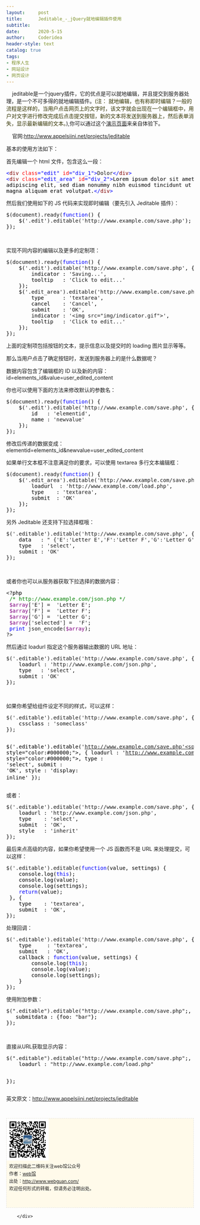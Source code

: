 ```yaml
---
layout:     post
title:      Jeditable_-_jQuery就地编辑插件使用
subtitle:   
date:       2020-5-15
author:     Coderidea
header-style: text
catalog: true
tags:
- 程序人生
- 网站设计
- 网页设计
--- 
```

<div class="postBody">
			<div id="cnblogs_post_body" class="blogpost-body"><p>    jeditable是一个jquery插件，它的优点是可以就地编辑，并且提交到服务器处理，是一个不可多得的就地编辑插件。<span style="color:#333300;">(注： 就地编辑，也有称即时编辑？一般的流程是这样的，当用户点击网页上的文字时，该文字就会出现在一个编辑框中，用户对文字进行修改完成后点击提交按钮，新的文本将发送到服务器上，然后表单消失，显示最新编辑的文本。</span>),你可以通过这个<a href="http://www.appelsiini.net/projects/jeditable/default.html">演示页面</a>来亲自体验下。</p>
<p>    官网:<a href="http://www.appelsiini.net/projects/jeditable">http://www.appelsiini.net/projects/jeditable</a></p>
<p>基本的使用方法如下：</p>
<p>首先编辑一个 html 文件，包含这么一段：</p>
<div id="highlighter_930412" class="syntaxhighlighter">
<div class="cnblogs_code">
<pre><span style="color:#0000ff;">&lt;</span><span style="color:#800000;">div </span><span style="color:#ff0000;">class</span><span style="color:#0000ff;">="edit"</span><span style="color:#ff0000;"> id</span><span style="color:#0000ff;">="div_1"</span><span style="color:#0000ff;">&gt;</span>Dolor<span style="color:#0000ff;">&lt;/</span><span style="color:#800000;">div</span><span style="color:#0000ff;">&gt;</span>
<span style="color:#0000ff;">&lt;</span><span style="color:#800000;">div </span><span style="color:#ff0000;">class</span><span style="color:#0000ff;">="edit_area"</span><span style="color:#ff0000;"> id</span><span style="color:#0000ff;">="div_2"</span><span style="color:#0000ff;">&gt;</span><span style="color:#000000;">Lorem ipsum dolor sit amet, consectetuer 
adipiscing elit, sed diam nonummy nibh euismod tincidunt ut laoreet dolore 
magna aliquam erat volutpat.</span><span style="color:#0000ff;">&lt;/</span><span style="color:#800000;">div</span><span style="color:#0000ff;">&gt;</span></pre>
</div>
</div>
<p>然后我们使用如下的 JS 代码来实现即时编辑（要先引入 Jeditable 插件）：</p>
<div class="cnblogs_code">
<pre>$(document).ready(<span style="color:#0000ff;">function</span><span style="color:#000000;">() {
    $(</span>'.edit').editable('http://www.example.com/save.php'<span style="color:#000000;">);
});</span></pre>
</div>
<p> </p>
<p>实现不同内容的编辑以及更多的定制项：</p>
<div class="cnblogs_code">
<pre>$(document).ready(<span style="color:#0000ff;">function</span><span style="color:#000000;">() {
    $(</span>'.edit').editable('http://www.example.com/save.php'<span style="color:#000000;">, {
        indicator : </span>'Saving...'<span style="color:#000000;">,
        tooltip   : </span>'Click to edit...'<span style="color:#000000;">
    });
    $(</span>'.edit_area').editable('http://www.example.com/save.php'<span style="color:#000000;">, { 
        type      : </span>'textarea'<span style="color:#000000;">,
        cancel    : </span>'Cancel'<span style="color:#000000;">,
        submit    : </span>'OK'<span style="color:#000000;">,
        indicator : </span>'&lt;img src="img/indicator.gif"&gt;'<span style="color:#000000;">,
        tooltip   : </span>'Click to edit...'<span style="color:#000000;">
    });
});</span></pre>
</div>
<p>上面的定制项包括按钮的文本，提示信息以及提交时的 loading 图片显示等等。</p>
<p>那么当用户点击了确定按钮时，发送到服务器上的是什么数据呢？</p>
<p>数据内容包含了编辑框的 ID 以及新的内容：id=elements_id&amp;value=user_edited_content</p>
<p>你也可以使用下面的方法来修改默认的参数名：</p>
<div class="cnblogs_code">
<pre>$(document).ready(<span style="color:#0000ff;">function</span><span style="color:#000000;">() {
    $(</span>'.edit').editable('http://www.example.com/save.php'<span style="color:#000000;">, { 
        id   : </span>'elementid'<span style="color:#000000;">,
        name : </span>'newvalue'<span style="color:#000000;">
    });
});</span></pre>
</div>
<p>修改后传递的数据变成：elementid=elements_id&amp;newvalue=user_edited_content</p>
<p>如果单行文本框不注意满足你的要求，可以使用 textarea 多行文本编辑框：　</p>
<div class="cnblogs_code">
<pre>$(document).ready(<span style="color:#0000ff;">function</span><span style="color:#000000;">() {
    $(</span>'.edit_area').editable('http://www.example.com/save.php'<span style="color:#000000;">, { 
        loadurl  : </span>'http://www.example.com/load.php'<span style="color:#000000;">,
        type    : </span>'textarea'<span style="color:#000000;">,
        submit  : </span>'OK'<span style="color:#000000;">
    });
});</span></pre>
</div>
<div id="highlighter_552441" class="syntaxhighlighter">
<p>另外 Jeditable 还支持下拉选择框哦：</p>
<div class="cnblogs_code">
<pre>$('.editable').editable('http://www.example.com/save.php'<span style="color:#000000;">, { 
    data   : </span>" {'E':'Letter E','F':'Letter F','G':'Letter G', 'selected':'F'}"<span style="color:#000000;">,
    type   : </span>'select'<span style="color:#000000;">,
    submit : </span>'OK'<span style="color:#000000;">
});</span></pre>
</div>
<p> </p>
<p>或者你也可以从服务器获取下拉选择的数据内容：</p>
<div class="cnblogs_code">
<pre>&lt;?<span style="color:#000000;">php
 </span><span style="color:#008000;">/*</span><span style="color:#008000;"> http://www.example.com/json.php </span><span style="color:#008000;">*/</span>
 <span style="color:#800080;">$array</span>['E'] =  'Letter E'<span style="color:#000000;">; 
 </span><span style="color:#800080;">$array</span>['F'] =  'Letter F'<span style="color:#000000;">; 
 </span><span style="color:#800080;">$array</span>['G'] =  'Letter G'<span style="color:#000000;">; 
 </span><span style="color:#800080;">$array</span>['selected'] =  'F'<span style="color:#000000;">;
 </span><span style="color:#0000ff;">print</span> json_encode(<span style="color:#800080;">$array</span><span style="color:#000000;">);
</span>?&gt;</pre>
</div>
<p>然后通过 loadurl 指定这个服务器输出数据的 URL 地址：</p>
<div class="cnblogs_code">
<pre>$('.editable').editable('http://www.example.com/save.php'<span style="color:#000000;">, { 
    loadurl : </span>'http://www.example.com/json.php'<span style="color:#000000;">,
    type   : </span>'select'<span style="color:#000000;">,
    submit : </span>'OK'<span style="color:#000000;">
});</span></pre>
</div>
<p> </p>
<p>如果你希望给组件设定不同的样式，可以这样：</p>
<div class="cnblogs_code">
<pre>$('.editable').editable('http://www.example.com/save.php'<span style="color:#000000;">, { 
    cssclass : </span>'someclass'<span style="color:#000000;">
});

$(</span>'.editable').editable('http://www.example.com/save.php'<span style="color:#000000;">, { 
    loadurl : </span>'http://www.example.com/json.php'<span style="color:#000000;">,
    type    : </span>'select'<span style="color:#000000;">,
    submit  : </span>'OK'<span style="color:#000000;">,
    style   : </span>'display: inline'<span style="color:#000000;">
});　　</span></pre>
</div>
<p>或者：</p>
<div class="cnblogs_code">
<pre>$('.editable').editable('http://www.example.com/save.php'<span style="color:#000000;">, { 
    loadurl : </span>'http://www.example.com/json.php'<span style="color:#000000;">,
    type    : </span>'select'<span style="color:#000000;">,
    submit  : </span>'OK'<span style="color:#000000;">,
    style   : </span>'inherit'<span style="color:#000000;">
});</span></pre>
</div>
<p>最后来点高级的内容，如果你希望使用一个 JS 函数而不是 URL 来处理提交，可以这样：</p>
<div class="cnblogs_code">
<pre>$('.editable').editable(<span style="color:#0000ff;">function</span><span style="color:#000000;">(value, settings) { 
    console.log(</span><span style="color:#0000ff;">this</span><span style="color:#000000;">);
    console.log(value);
    console.log(settings);
    </span><span style="color:#0000ff;">return</span><span style="color:#000000;">(value);
 }, { 
    type    : </span>'textarea'<span style="color:#000000;">,
    submit  : </span>'OK'<span style="color:#000000;">,
});</span></pre>
</div>
<p>处理回调：　</p>
<div class="cnblogs_code">
<pre>$('.editable').editable('http://www.example.com/save.php'<span style="color:#000000;">, { 
    type     : </span>'textarea'<span style="color:#000000;">,
    submit   : </span>'OK'<span style="color:#000000;">,
    callback : </span><span style="color:#0000ff;">function</span><span style="color:#000000;">(value, settings) {
        console.log(</span><span style="color:#0000ff;">this</span><span style="color:#000000;">);
        console.log(value);
        console.log(settings);
    }
});</span></pre>
</div>
<p>使用附加参数：</p>
<div class="cnblogs_code">
<pre>$(".editable").editable("http://www.example.com/save.php"<span style="color:#000000;">;, {
   submitdata : {foo: </span>"bar"<span style="color:#000000;">};
});</span></pre>
</div>
<div id="highlighter_561480" class="syntaxhighlighter"> </div>
<p>直接从URL获取显示内容：</p>
<div class="cnblogs_code">
<pre>$(".editable").editable("http://www.example.com/save.php"<span style="color:#000000;">;, {
    loadurl : </span>"http://www.example.com/load.php"<span style="color:#000000;">

});</span></pre>
</div>
<p>英文原文：<a href="http://www.appelsiini.net/projects/jeditable">http://www.appelsiini.net/projects/jeditable</a></p>
<div id="ckepop"> </div>
<div>
<p id="PSignature" style="line-height:20px;background:#FFFAEA no-repeat 2% 50%;font-size:12px;border:#e0e0e0 1px dashed;"><img title="web馆" src="/img/wx.gif" alt="" width="113" height="113" /><br />  欢迎扫描此二维码关注web馆公众号  <br />  作者：<a href="http://www.webguan.com/">web馆</a>  <br />  出处：<a href="http://www.webguan.com/">http://www.webguan.com/</a> <br />  欢迎任何形式的转载，但请务必注明出处。<br /><br /><br /></p>



</div>


</div></div><div id="MySignature"></div>
<div class="clear"></div>
<div id="blog_post_info_block">
<div id="BlogPostCategory"></div>
<div id="EntryTag"></div>
<div id="blog_post_info">
</div>
<div class="clear"></div>
<div id="post_next_prev"></div>
</div>


		</div>